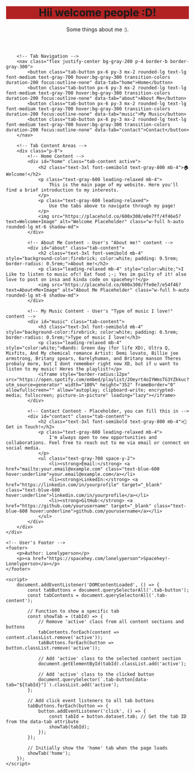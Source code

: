 <!DOCTYPE html>
<html lang="en">
<head>
    <meta charset="UTF-8">
    <meta name="viewport" content="width=device-width, initial-scale=1.0">
    <title>My GitHub Website</title>
    <!-- User's favicon -->
    <link rel="icon" type="image/x-icon" href="/images/favicon.ico">
    <!-- Tailwind CSS CDN for easy styling -->
    <script src="https://cdn.tailwindcss.com"></script>
    <style>
        /* Custom styles for the Inter font and basic body styling */
        body {
            font-family: 'Inter', sans-serif;
            /* User's background image */
            background-image: url('https://i.pinimg.com/564x/3e/26/5f/3e265f3b290a7e8615a5bb7194cabe78.jpg');
            background-size: cover; /* Ensure the image covers the entire background */
            background-attachment: fixed; /* Keep the background image fixed when scrolling */
            background-position: center; /* Center the background image */
            display: flex;
            flex-direction: column; /* Arrange header, main content, and footer vertically */
            justify-content: flex-start;
            align-items: center; /* Center content horizontally */
            min-height: 100vh;
            padding: 2rem; /* Add some padding around the content */
            box-sizing: border-box; /* Include padding in the element's total width and height */
        }
        /* Hide content sections by default */
        .tab-content {
            display: none;
        }
        /* Show the active content section */
        .tab-content.active {
            display: block;
        }
        /* Style for active tab button */
        .tab-button.active {
            background-color: #4f46e5; /* Indigo 600 */
            color: white;
        }
        /* Style for the footer to ensure visibility and proper placement */
        footer {
            margin-top: auto; /* Pushes the footer to the bottom */
            padding-top: 2rem;
            text-align: center;
            color: white; /* Ensure footer text is visible on the dark background */
        }
        footer a {
            color: #93c5fd; /* Light blue for links in the footer */
            text-decoration: underline;
        }
    </style>
</head>
<body>
    <div class="w-full max-w-4xl bg-white rounded-xl shadow-lg overflow-hidden bg-opacity-90">
        <!-- Header Section - Modified to user's content and style -->
        <header class="bg-gradient-to-r from-indigo-500 to-purple-600 p-6 text-white text-center rounded-t-xl">
            <h1 class="text-4xl font-bold mb-2" style="background-color:firebrick;">Hii welcome people :D!</h1>
            <p class="text-lg">Some things about me :).</p>
        </header>

        <!-- Tab Navigation -->
        <nav class="flex justify-center bg-gray-200 p-4 border-b border-gray-300">
            <button class="tab-button px-6 py-3 mx-2 rounded-lg text-lg font-medium text-gray-700 hover:bg-gray-300 transition-colors duration-200 focus:outline-none" data-tab="home">Home</button>
            <button class="tab-button px-6 py-3 mx-2 rounded-lg text-lg font-medium text-gray-700 hover:bg-gray-300 transition-colors duration-200 focus:outline-none" data-tab="about">About Me</button>
            <button class="tab-button px-6 py-3 mx-2 rounded-lg text-lg font-medium text-gray-700 hover:bg-gray-300 transition-colors duration-200 focus:outline-none" data-tab="music">My Music</button>
            <button class="tab-button px-6 py-3 mx-2 rounded-lg text-lg font-medium text-gray-700 hover:bg-gray-300 transition-colors duration-200 focus:outline-none" data-tab="contact">Contact</button>
        </nav>

        <!-- Tab Content Areas -->
        <div class="p-8">
            <!-- Home Content -->
            <div id="home" class="tab-content active">
                <h2 class="text-3xl font-semibold text-gray-800 mb-4">🏠 Welcome!</h2>
                <p class="text-gray-600 leading-relaxed mb-4">
                    This is the main page of my website. Here you'll find a brief introduction to my interests.
                </p>
                <p class="text-gray-600 leading-relaxed">
                    Use the tabs above to navigate through my page!
                </p>
                <img src="https://placehold.co/600x300/e0e7ff/4f46e5?text=Welcome+Image" alt="Welcome Placeholder" class="w-full h-auto rounded-lg mt-6 shadow-md">
            </div>

            <!-- About Me Content - User's "About me!" content -->
            <div id="about" class="tab-content">
                <h2 class="text-3xl font-semibold mb-4" style="background-color:firebrick; color:white; padding: 0.5rem; border-radius: 0.5rem;">About me!</h2>
                <p class="leading-relaxed mb-4" style="color:white;">I Like to listen to music ofc! Eat food ;-; Yes im guilty of it! also love to post on insa and kinda code on spacehey!!</p>
                <img src="https://placehold.co/600x300/ffe0e7/e54f46?text=About+Me+Image" alt="About Me Placeholder" class="w-full h-auto rounded-lg mt-6 shadow-md">
            </div>

            <!-- My Music Content - User's "Type of music I love!" content -->
            <div id="music" class="tab-content">
                <h3 class="text-3xl font-semibold mb-4" style="background-color:firebrick; color:white; padding: 0.5rem; border-radius: 0.5rem;">Type of music I love!</h3>
                <p class="leading-relaxed mb-4" style="color:white;">Bands: Green day (for life XD), Ultra Q, Misfits, And My chemical romance Artist: Demi lovato, Billie joe armstrong, Britany spears, 6arelyhuman, and Britany manson Theres probaly more, but I dont remember right now XD, but if u want to listen to my music! Heres the playlist!</p>
                <iframe style="border-radius:12px" src="https://open.spotify.com/embed/playlist/2Oeyrt4oIYWmsTG3YZkkuc?utm_source=generator" width="100%" height="352" frameBorder="0" allowfullscreen="" allow="autoplay; clipboard-write; encrypted-media; fullscreen; picture-in-picture" loading="lazy"></iframe>
            </div>

            <!-- Contact Content - Placeholder, you can fill this in -->
            <div id="contact" class="tab-content">
                <h2 class="text-3xl font-semibold text-gray-800 mb-4">📧 Get in Touch!</h2>
                <p class="text-gray-600 leading-relaxed mb-4">
                    I'm always open to new opportunities and collaborations. Feel free to reach out to me via email or connect on social media.
                </p>
                <ul class="text-gray-700 space-y-2">
                    <li><strong>Email:</strong> <a href="mailto:your.email@example.com" class="text-blue-600 hover:underline">your.email@example.com</a></li>
                    <li><strong>LinkedIn:</strong> <a href="https://linkedin.com/in/yourprofile" target="_blank" class="text-blue-600 hover:underline">linkedin.com/in/yourprofile</a></li>
                    <li><strong>GitHub:</strong> <a href="https://github.com/yourusername" target="_blank" class="text-blue-600 hover:underline">github.com/yourusername</a></li>
                </ul>
            </div>
        </div>
    </div>

    <!-- User's Footer -->
    <footer>
        <p>Author: Lonelyperson</p>
        <p><a href="https://spacehey.com/lonelyperson">Spacehey!-Lonelyperson</a></p>
    </footer>

    <script>
        document.addEventListener('DOMContentLoaded', () => {
            const tabButtons = document.querySelectorAll('.tab-button');
            const tabContents = document.querySelectorAll('.tab-content');

            // Function to show a specific tab
            const showTab = (tabId) => {
                // Remove 'active' class from all content sections and buttons
                tabContents.forEach(content => content.classList.remove('active'));
                tabButtons.forEach(button => button.classList.remove('active'));

                // Add 'active' class to the selected content section
                document.getElementById(tabId).classList.add('active');

                // Add 'active' class to the clicked button
                document.querySelector(`.tab-button[data-tab="${tabId}"]`).classList.add('active');
            };

            // Add click event listeners to all tab buttons
            tabButtons.forEach(button => {
                button.addEventListener('click', () => {
                    const tabId = button.dataset.tab; // Get the tab ID from the data-tab attribute
                    showTab(tabId);
                });
            });

            // Initially show the 'home' tab when the page loads
            showTab('home');
        });
    </script>
</body>
</html>


